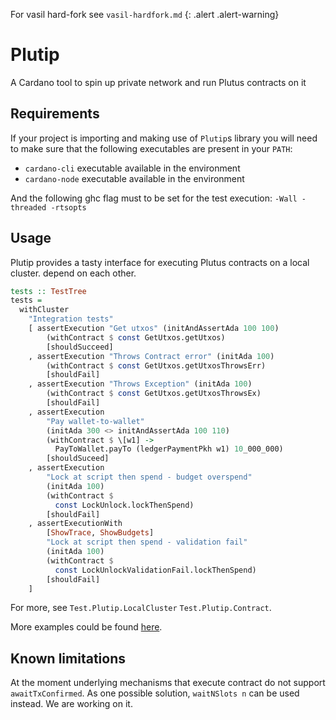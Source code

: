 For vasil hard-fork see `vasil-hardfork.md` {: .alert .alert-warning}

# Plutip

A Cardano tool to spin up private network and run Plutus contracts on it

## Requirements

If your project is importing and making use of `Plutip`s library you will need to make sure that the following executables are present in your `PATH`:

- `cardano-cli` executable available in the environment
- `cardano-node` executable available in the environment

And the following ghc flag must to be set for the test execution: `-Wall -threaded -rtsopts`

## Usage

Plutip provides a tasty interface for executing Plutus contracts on a local cluster.
depend on each other.

```haskell
tests :: TestTree
tests =
  withCluster
    "Integration tests"
    [ assertExecution "Get utxos" (initAndAssertAda 100 100)
        (withContract $ const GetUtxos.getUtxos)
        [shouldSucceed]
    , assertExecution "Throws Contract error" (initAda 100)
        (withContract $ const GetUtxos.getUtxosThrowsErr)
        [shouldFail]
    , assertExecution "Throws Exception" (initAda 100)
        (withContract $ const GetUtxos.getUtxosThrowsEx)
        [shouldFail]
    , assertExecution
        "Pay wallet-to-wallet"
        (initAda 300 <> initAndAssertAda 100 110)
        (withContract $ \[w1] ->
          PayToWallet.payTo (ledgerPaymentPkh w1) 10_000_000)
        [shouldSuceed]
    , assertExecution
        "Lock at script then spend - budget overspend"
        (initAda 100)
        (withContract $
          const LockUnlock.lockThenSpend)
        [shouldFail]
    , assertExecutionWith
        [ShowTrace, ShowBudgets]
        "Lock at script then spend - validation fail"
        (initAda 100)
        (withContract $
          const LockUnlockValidationFail.lockThenSpend)
        [shouldFail]
    ]
```

For more, see `Test.Plutip.LocalCluster` `Test.Plutip.Contract`.

More examples could be found [here](test/Spec/Integration.hs).

## Known limitations

At the moment underlying mechanisms that execute contract do not support `awaitTxConfirmed`. As one possible solution, `waitNSlots n` can be used instead. We are working on it.
